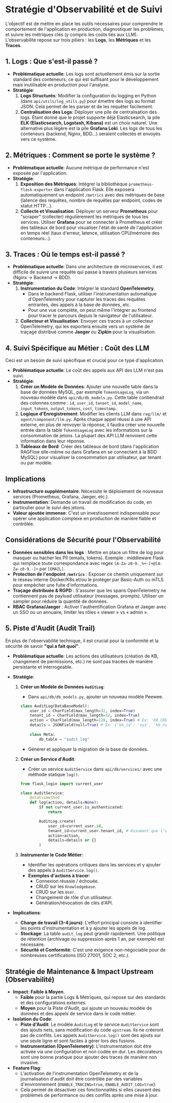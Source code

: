 # Stratégie d'Observabilité et de Suivi

L'objectif est de mettre en place les outils nécessaires pour comprendre le comportement de l'application en production, diagnostiquer les problèmes, et suivre les métriques clés (y compris les coûts liés aux LLM). L'observabilité repose sur trois piliers : les **Logs**, les **Métriques** et les **Traces**.

## 1. Logs : Que s'est-il passé ?

-   **Problématique actuelle**: Les logs sont actuellement émis sur la sortie standard des conteneurs, ce qui est suffisant pour le développement mais inutilisable en production pour l'analyse.
-   **Stratégie**:
    1.  **Logs Structurés**: Modifier la configuration du logging en Python (dans `api/utils/log_utils.py`) pour émettre des logs au format JSON. Cela permet de les parser et de les requêter facilement.
    2.  **Centralisation des Logs**: Déployer une pile de centralisation des logs. Étant donné que le projet supporte déjà Elasticsearch, la pile **ELK (Elasticsearch, Logstash, Kibana)** est un choix naturel. Une alternative plus légère est la pile **Grafana Loki**. Les logs de tous les conteneurs (backend, Nginx, BDD...) seraient collectés et envoyés vers ce système.

## 2. Métriques : Comment se porte le système ?

-   **Problématique actuelle**: Aucune métrique de performance n'est exposée par l'application.
-   **Stratégie**:
    1.  **Exposition des Métriques**: Intégrer la bibliothèque `prometheus-flask-exporter` dans l'application Flask. Elle exposera automatiquement un endpoint `/metrics` avec des métriques de base (latence des requêtes, nombre de requêtes par endpoint, codes de statut HTTP...).
    2.  **Collecte et Visualisation**: Déployer un serveur **Prometheus** pour "scraper" (collecter) régulièrement les métriques de tous les services. Utiliser **Grafana** pour se connecter à Prometheus et créer des tableaux de bord pour visualiser l'état de santé de l'application en temps réel (taux d'erreur, latence, utilisation CPU/mémoire des conteneurs...).

## 3. Traces : Où le temps est-il passé ?

-   **Problématique actuelle**: Dans une architecture de microservices, il est difficile de suivre une requête qui passe à travers plusieurs services (Nginx -> Backend -> BDD).
-   **Stratégie**:
    1.  **Instrumentation du Code**: Intégrer le standard **OpenTelemetry**.
        -   Dans le backend Flask, utiliser l'instrumentation automatique d'OpenTelemetry pour capturer les traces des requêtes entrantes, des appels à la base de données, etc.
        -   Pour une vue complète, on peut même l'intégrer au frontend pour tracer le parcours depuis le navigateur de l'utilisateur.
    2.  **Collecteur et Visualisation**: Envoyer ces traces à un collecteur OpenTelemetry, qui les exportera ensuite vers un système de traçage distribué comme **Jaeger** ou **Zipkin** pour la visualisation.

## 4. Suivi Spécifique au Métier : Coût des LLM

Ceci est un besoin de suivi spécifique et crucial pour ce type d'application.

-   **Problématique actuelle**: Le coût des appels aux API des LLM n'est pas suivi.
-   **Stratégie**:
    1.  **Créer un Modèle de Données**: Ajouter une nouvelle table dans la base de données MySQL, par exemple `TokenUsageLog`, via un nouveau modèle dans `api/db/db_models.py`. Cette table contiendrait des colonnes comme : `id`, `user_id`, `tenant_id`, `model_name`, `input_tokens`, `output_tokens`, `cost`, `timestamp`.
    2.  **Logique d'Enregistrement**: Modifier les clients LLM dans `rag/llm/` et `agent/component/llm.py`. Après chaque appel réussi à une API externe, en plus de renvoyer la réponse, il faudra créer une nouvelle entrée dans la table `TokenUsageLog` avec les informations sur la consommation de jetons. La plupart des API LLM renvoient cette information dans leur réponse.
    3.  **Tableaux de Bord**: Créer des tableaux de bord (dans l'application RAGFlow elle-même ou dans Grafana en se connectant à la BDD MySQL) pour visualiser la consommation par utilisateur, par tenant ou par modèle.

## Implications

-   **Infrastructure supplémentaire**: Nécessite le déploiement de nouveaux services (Prometheus, Grafana, Jaeger, etc.).
-   **Instrumentation**: Demande un travail de modification du code, en particulier pour le suivi des jetons.
-   **Valeur ajoutée immense**: C'est un investissement indispensable pour opérer une application complexe en production de manière fiable et contrôlée.

## Considérations de Sécurité pour l'Observabilité

- **Données sensibles dans les logs** : Mettre en place un filtre de log pour masquer ou hacher les PII (emails, tokens). Exemple : middleware Flask qui remplace toute correspondance avec regex `[A-Za-z0-9._%+-]+@[A-Za-z0-9.-]+` par `[EMAIL]`.
- **Protection de l'endpoint `/metrics`** : Exposer ce chemin uniquement sur le réseau interne Docker/K8s et/ou le protéger par Basic-Auth ou mTLS pour empêcher une fuite d'informations.
- **Traçage distribuée & RGPD** : S'assurer que les spans OpenTelemetry ne contiennent pas de payload utilisateur (messages, prompts). Utiliser un sampler pour réduire la quantité de données.
- **RBAC Grafana/Jaeger** : Activer l'authentification Grafana et Jaeger avec un SSO ou un annuaire, limiter les rôles « viewer » vs « admin ».

## 5. Piste d'Audit (Audit Trail)

En plus de l'observabilité technique, il est crucial pour la conformité et la sécurité de savoir **"qui a fait quoi"**.

-   **Problématique actuelle**: Les actions des utilisateurs (création de KB, changement de permissions, etc.) ne sont pas tracées de manière persistante et interrogeable.
-   **Stratégie**:
    1.  **Créer un Modèle de Données `AuditLog`**:
        -   Dans `api/db/db_models.py`, ajouter un nouveau modèle Peewee.
        ```python
        class AuditLog(DataBaseModel):
            user_id = CharField(max_length=32, index=True)
            tenant_id = CharField(max_length=32, index=True)
            action = CharField(max_length=128, index=True) # Ex: 'KB_CREATE', 'USER_LOGIN_SUCCESS'
            details = JSONField(null=True) # Ex: {'kb_id': 'xyz', 'kb_name': 'Rapport Annuel'}
            
            class Meta:
                db_table = "audit_log"
        ```
        -   Générer et appliquer la migration de la base de données.

    2.  **Créer un Service d'Audit**:
        -   Créer un service `AuditService` dans `api/db/services/` avec une méthode statique `log()`.
        ```python
        from flask_login import current_user

        class AuditService:
            @staticmethod
            def log(action, details=None):
                if not current_user.is_authenticated:
                    return

                AuditLog.create(
                    user_id=current_user.id,
                    tenant_id=current_user.tenant_id, # Assumant que l'utilisateur est lié à un tenant
                    action=action,
                    details=details or {}
                )
        ```

    3.  **Instrumenter le Code Métier**:
        -   Identifier les opérations critiques dans les services et y ajouter des appels à `AuditService.log()`.
        -   **Exemples d'actions à tracer**:
            -   Connexion réussie / échouée.
            -   CRUD sur les `Knowledgebase`.
            -   CRUD sur les `User`.
            -   Changement de rôle d'un utilisateur.
            -   Génération/révocation de clés d'API.

-   **Implications**:
    -   **Charge de travail (3-4 jours)**: L'effort principal consiste à identifier les points d'instrumentation et à y ajouter les appels de log.
    -   **Stockage**: La table `audit_log` peut grandir rapidement. Une politique de rétention (archivage ou suppression après 1 an, par exemple) est nécessaire.
    -   **Sécurité et Conformité**: C'est une exigence non-négociable pour de nombreuses certifications (ISO 27001, SOC 2, etc.).

## Stratégie de Maintenance & Impact Upstream (Observabilité)

-   **Impact**: **Faible à Moyen**.
    -   **Faible** pour la partie Logs & Métriques, qui repose sur des standards et des configurations externes.
    -   **Moyen** pour la Piste d'Audit, qui ajoute un nouveau modèle de données et des appels de service dans le code métier.
-   **Isolation du Code**:
    -   **Piste d'Audit**: Le modèle `AuditLog` et le service `AuditService` sont des ajouts nets, sans modification du code `upstream`. Ils ne créeront pas de conflits. Les appels `AuditService.log()` sont des ajouts sur une seule ligne et sont faciles à gérer lors des fusions.
    -   **Instrumentation (OpenTelemetry)**: L'instrumentation doit être activée via une configuration et non codée en dur. Les décorateurs sont une bonne pratique pour ajouter des traces de manière non invasive.
-   **Feature Flag**:
    -   L'activation de l'instrumentation OpenTelemetry et de la journalisation d'audit doit être contrôlée par des variables d'environnement (`ENABLE_TRACING=true`, `ENABLE_AUDIT_LOG=true`).
    -   Cela permet de désactiver ces fonctionnalités si elles causent des problèmes de performance ou des conflits après une mise à jour. 